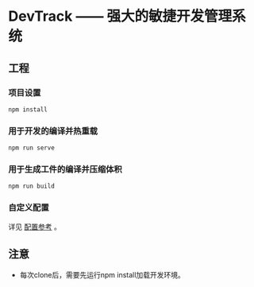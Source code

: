 # DevTrack —— 强大的敏捷开发管理系统

## 工程
### 项目设置
```
npm install
```

### 用于开发的编译并热重载
```
npm run serve
```

### 用于生成工件的编译并压缩体积
```
npm run build
```

### 自定义配置
详见 [配置参考](https://cli.vuejs.org/zh/config/) 。

## 注意
 - 每次clone后，需要先运行npm install加载开发环境。
